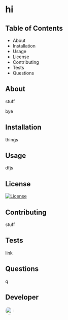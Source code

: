 #  hi

   ## Table of Contents
   * About 
   * Installation 
   * Usage
   * License
   * Contributing 
   * Tests 
   * Questions
   
   ## About   

   stuff  

   bye  

   ## Installation   

   things  

   ## Usage  

   dfjs  

   ## License  

   [![License](https://img.shields.io/badge/License-Apache%202.0-blue.svg)](https://opensource.org/licenses/BSD-3-Clause)  
 

   ## Contributing  

   stuff  


   ## Tests  

   link  

   ## Questions  

   q  

   ## Developer  

   <img src="https://avatars.githubusercontent.com/undefined" style="height: 25px; width: 25px; border-radius: 100%;">   

   